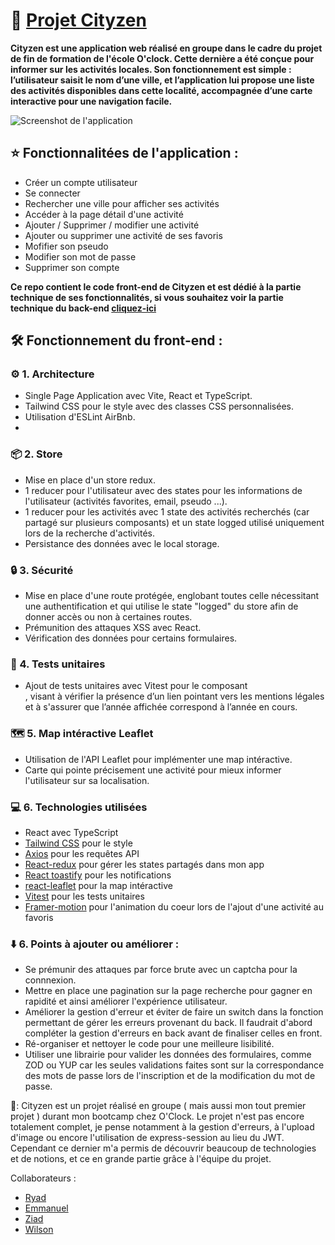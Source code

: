 # 🌟 [Projet Cityzen](https://cityzen.up.railway.app/)

**Cityzen est une application web réalisé en groupe dans le cadre du projet de fin de formation de l'école O'clock. Cette dernière a été conçue pour informer sur les activités locales. Son fonctionnement est simple : l’utilisateur saisit le nom d’une ville, et l’application lui propose une liste des activités disponibles dans cette localité, accompagnée d’une carte interactive pour une navigation facile.**


![Screenshot de l'application](/public/screenshot-home.png)

## ⭐ Fonctionnalitées de l'application :

- Créer un compte utilisateur
- Se connecter
- Rechercher une ville pour afficher ses activités
- Accéder à la page détail d'une activité
- Ajouter / Supprimer / modifier une activité
- Ajouter ou supprimer une activité de ses favoris
- Mofifier son pseudo
- Modifier son mot de passe
- Supprimer son compte

**Ce repo contient le code front-end de Cityzen et est dédié à la partie technique de ses fonctionnalités, si vous souhaitez voir la partie technique du back-end [cliquez-ici](https://github.com/PeterLeSouchu/Cityzen-back)**

## 🛠️ Fonctionnement du front-end :

### ⚙️ 1. Architecture

- Single Page Application avec Vite, React et TypeScript.
- Tailwind CSS pour le style avec des classes CSS personnalisées.
- Utilisation d'ESLint AirBnb.
-

### 📦 2. Store

- Mise en place d'un store redux.
- 1 reducer pour l'utilisateur avec des states pour les informations de l'utilisateur (activités favorites, email, pseudo ...).
- 1 reducer pour les activités avec 1 state des activités recherchés (car partagé sur plusieurs composants) et un state logged utilisé uniquement lors de la recherche d'activités.
- Persistance des données avec le local storage.

### 🔒 3. Sécurité

- Mise en place d'une route protégée, englobant toutes celle nécessitant une authentification et qui utilise le state "logged" du store afin de donner accès ou non à certaines routes.
- Prémunition des attaques XSS avec React.
- Vérification des données pour certains formulaires.

### 🧪 4. Tests unitaires

- Ajout de tests unitaires avec Vitest pour le composant <Footer/>, visant à vérifier la présence d’un lien pointant vers les mentions légales et à s'assurer que l’année affichée correspond à l’année en cours.

### 🗺️ 5. Map intéractive Leaflet

- Utilisation de l'API Leaflet pour implémenter une map intéractive.
- Carte qui pointe précisement une activité pour mieux informer l'utilisateur sur sa localisation.

### 💻 6. Technologies utilisées

- React avec TypeScript
- [Tailwind CSS](https://tailwindcss.com/) pour le style
- [Axios](https://www.npmjs.com/package/axios) pour les requêtes API
- [React-redux](https://react-redux.js.org/) pour gérer les states partagés dans mon app
- [React toastify](https://www.npmjs.com/package/react-toastify) pour les notifications
- [react-leaflet](https://react-leaflet.js.org/) pour la map intéractive
- [Vitest](https://vitest.dev/) pour les tests unitaires
- [Framer-motion](https://motion.dev/) pour l'animation du coeur lors de l'ajout d'une activité au favoris

### ⬇️ 6. Points à ajouter ou améliorer :

- Se prémunir des attaques par force brute avec un captcha pour la connnexion.
- Mettre en place une pagination sur la page recherche pour gagner en rapidité et ainsi améliorer l'expérience utilisateur.
- Améliorer la gestion d'erreur et éviter de faire un switch dans la fonction permettant de gérer les erreurs provenant du back. Il faudrait d'abord compléter la gestion d'erreurs en back avant de finaliser celles en front.
- Ré-organiser et nettoyer le code pour une meilleure lisibilité.
- Utiliser une librairie pour valider les données des formulaires, comme ZOD ou YUP car les seules validations faites sont sur la correspondance des mots de passe lors de l'inscription et de la modification du mot de passe.

🚨: Cityzen est un projet réalisé en groupe ( mais aussi mon tout premier projet ) durant mon bootcamp chez O'Clock. Le projet n'est pas encore totalement complet, je pense notamment à la gestion d'erreurs, à l'upload d'image ou encore l'utilisation de express-session au lieu du JWT. Cependant ce dernier m'a permis de découvrir beaucoup de technologies et de notions, et ce en grande partie grâce à l'équipe du projet.

Collaborateurs :

- [Ryad](https://github.com/RyadC)
- [Emmanuel](https://github.com/CHARLESEmmanuel-25)
- [Ziad](https://github.com/ziadelidrissi)
- [Wilson](https://github.com/SemedoWilson)

